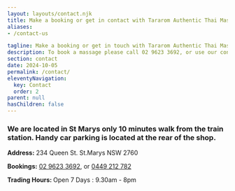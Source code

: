 ```yaml
---
layout: layouts/contact.njk
title: Make a booking or get in contact with Tararom Authentic Thai Massage
aliases:
- /contact-us

tagline: Make a booking or get in touch with Tararom Authentic Thai Massage
description: To book a massage please call 02 9623 3692, or use our contact form below. Tararom Authentic Thai Massage is located at 234 Queen St. St.Marys NSW 2760
section: contact
date: 2024-10-05
permalink: /contact/
eleventyNavigation:
  key: Contact
  order: 2
parent: null
hasChildren: false
---
```



<h3>We are located in St Marys only 10 minutes walk from the train station. Handy car parking is located at the rear of the shop.</h3>
  

<p><strong>Address:</strong> 234 Queen St. St.Marys NSW 2760</p>
<p><strong>Bookings:</strong> <a title="Call Tararom Authentic Thai Massage" href="tel:+61296233692">02 9623 3692</a>, or <a title="Call Tararom Authentic Thai Massage" href="tel:+61449212782">0449 212 782</a></p>
<p><strong>Trading Hours: </strong> Open 7 Days : 9.30am - 8pm</p>





